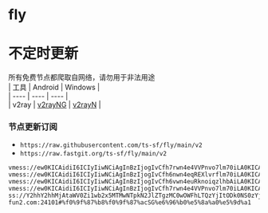 # fly
# 不定时更新
所有免费节点都爬取自网络，请勿用于非法用途  
|  工具  | Android  | Windows  |  
|  ----  | ----   | ----  |  
| v2ray  | [v2rayNG](https://github.com/2dust/v2rayNG/releases) | [v2rayN](https://github.com/2dust/v2rayN/releases) |  
  
### 节点更新订阅  
- `https://raw.githubusercontent.com/ts-sf/fly/main/v2`  
- `https://raw.fastgit.org/ts-sf/fly/main/v2`  
``` 
vmess://ew0KICAidiI6ICIyIiwNCiAgInBzIjogIvCfh7rwn4e4VVPnvo7lm70iLA0KICAiYWRkIjogIjE0MC45OS41OS4yMjkiLA0KICAicG9ydCI6ICI1NTUxMiIsDQogICJpZCI6ICI0MTgwNDhhZi1hMjkzLTRiOTktOWIwYy05OGNhMzU4MGRkMjQiLA0KICAiYWlkIjogIjY0IiwNCiAgInNjeSI6ICJhdXRvIiwNCiAgIm5ldCI6ICJ0Y3AiLA0KICAidHlwZSI6ICJub25lIiwNCiAgImhvc3QiOiAiYi52MnJheTIzMzMudGsiLA0KICAicGF0aCI6ICIvMTAwMjkiLA0KICAidGxzIjogIiIsDQogICJzbmkiOiAiIg0KfQ==
vmess://ew0KICAidiI6ICIyIiwNCiAgInBzIjogIvCfh6nwn4eqREXlvrflm70iLA0KICAiYWRkIjogIjg3LjEwNi4xOTguMTEwIiwNCiAgInBvcnQiOiAiMTAwMDAiLA0KICAiaWQiOiAiZTYyNWQ5ZWUtZTVmYi0xMWVkLTgwMzYtMDdmN2RjZTFhOWQxIiwNCiAgImFpZCI6ICIwIiwNCiAgInNjeSI6ICJhdXRvIiwNCiAgIm5ldCI6ICJ3cyIsDQogICJ0eXBlIjogIm5vbmUiLA0KICAiaG9zdCI6ICIiLA0KICAicGF0aCI6ICIvdnBuamFudGl0IiwNCiAgInRscyI6ICIiLA0KICAic25pIjogIiINCn0=
vmess://ew0KICAidiI6ICIyIiwNCiAgInBzIjogIvCfh6vwn4euRknoiqzlhbAiLA0KICAiYWRkIjogInYudnBjaGkudGsiLA0KICAicG9ydCI6ICIyMDg2IiwNCiAgImlkIjogIjcxNjVhOTdlLTlhNDEtNDIxZi1mNzA5LWUzM2U5ZTIzZjRkMCIsDQogICJhaWQiOiAiMCIsDQogICJzY3kiOiAiYXV0byIsDQogICJuZXQiOiAid3MiLA0KICAidHlwZSI6ICJub25lIiwNCiAgImhvc3QiOiAidi52cGNoaS50ayIsDQogICJwYXRoIjogIi8iLA0KICAidGxzIjogIiIsDQogICJzbmkiOiAiIg0KfQ==
vmess://ew0KICAidiI6ICIyIiwNCiAgInBzIjogIvCfh7rwn4e4VVPnvo7lm70iLA0KICAiYWRkIjogImhrMy5hZjQ5YzRlNGMyZWYuc2FuZmVuMDA0Lm1lIiwNCiAgInBvcnQiOiAiNDQzIiwNCiAgImlkIjogImEzMTYyMDdlLTBkM2ItNDc1NC1hZTlmLWE0ZWMxM2FhY2JhOSIsDQogICJhaWQiOiAiMCIsDQogICJzY3kiOiBudWxsLA0KICAibmV0IjogIndzIiwNCiAgInR5cGUiOiAiIiwNCiAgImhvc3QiOiAiIiwNCiAgInBhdGgiOiAiL3poLWNuIiwNCiAgInRscyI6ICJ0bHMiLA0KICAic25pIjogbnVsbA0KfQ==
ss://Y2hhY2hhMjAtaWV0Zi1wb2x5MTMwNTpkN2JlZTgzMC0wOWFhLTQzYjItODk0NS0zYjM0MWI4Nzg3ZGI=@p1.bxy-fun2.com:24101#%f0%9f%87%b8%f0%9f%87%acSG%e6%96%b0%e5%8a%a0%e5%9d%a1
```